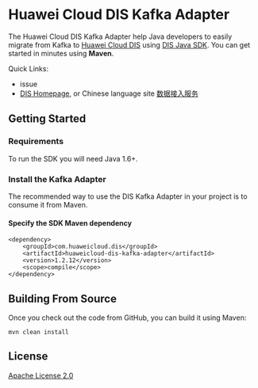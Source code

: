 # Huawei Cloud DIS Kafka Adapter

The Huawei Cloud DIS Kafka Adapter help Java developers to easily migrate from Kafka to [Huawei Cloud DIS](https://www.huaweicloud.com/en-us/product/dis.html) using [DIS Java SDK](https://github.com/huaweicloud/huaweicloud-sdk-java-dis). You can get started in minutes using **Maven**.

Quick Links:
- issue
- [DIS Homepage](https://www.huaweicloud.com/en-us/product/dis.html), or Chinese language site [数据接入服务](https://www.huaweicloud.com/product/dis.html)

## Getting Started
### Requirements
To run the SDK you will need Java 1.6+.

### Install the Kafka Adapter
The recommended way to use the DIS Kafka Adapter in your project is to consume it from Maven.

#### Specify the SDK Maven dependency
    <dependency>
        <groupId>com.huaweicloud.dis</groupId>
        <artifactId>huaweicloud-dis-kafka-adapter</artifactId>
        <version>1.2.12</version>
        <scope>compile</scope>
    </dependency>


## Building From Source
Once you check out the code from GitHub, you can build it using Maven:

    mvn clean install

## License
[Apache License 2.0](https://www.apache.org/licenses/LICENSE-2.0.html)
